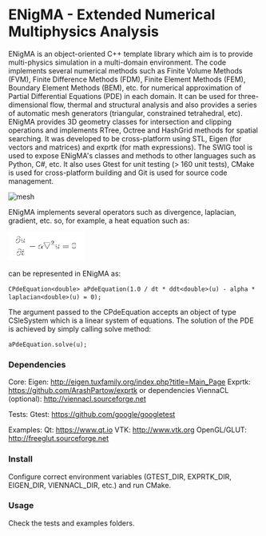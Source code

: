 # ENigMA - Extended Numerical Multiphysics Analysis #

ENigMA is an object-oriented C++ template library which aim is to provide multi-physics simulation in a multi-domain environment. The code implements several numerical methods such as Finite Volume Methods (FVM), Finite Difference Methods (FDM), Finite Element Methods (FEM), Boundary Element Methods (BEM), etc. for numerical approximation of Partial Differential Equations (PDE) in each domain. It can be used for three-dimensional flow, thermal and structural analysis and also provides a series of automatic mesh generators (triangular, constrained tetrahedral, etc). ENigMA provides 3D geometry classes for intersection and clipping operations and implements RTree, Octree and HashGrid methods for spatial searching. It was developed to be cross-platform using STL, Eigen (for vectors and matrices) and exprtk (for math expressions). The SWIG tool is used to expose ENigMA's classes and methods to other languages such as Python, C#, etc. It also uses Gtest for unit testing (> 160 unit tests), CMake is used for cross-platform building and Git is used for source code management.

![mesh](https://github.com/bjaraujo/ENigMA/blob/master/images/mesh.png)

ENigMA implements several operators such as divergence, laplacian, gradient, etc. so, for example, a heat equation such as: 

![equation](https://github.com/bjaraujo/ENigMA/blob/master/images/equation.gif)

can be represented in ENigMA as:

```
CPdeEquation<double> aPdeEquation(1.0 / dt * ddt<double>(u) - alpha * laplacian<double>(u) = 0);
```

The argument passed to the CPdeEquation accepts an object of type CSleSystem which is a linear system of equations. The solution of the PDE is achieved by simply calling solve method:

```
aPdeEquation.solve(u);
```

### Dependencies ###

Core:
Eigen: http://eigen.tuxfamily.org/index.php?title=Main_Page
Exprtk: https://github.com/ArashPartow/exprtk or dependencies
ViennaCL (optional): http://viennacl.sourceforge.net

Tests:
Gtest: https://github.com/google/googletest

Examples:
Qt: https://www.qt.io
VTK: http://www.vtk.org
OpenGL/GLUT: http://freeglut.sourceforge.net

### Install ###

Configure correct environment variables (GTEST_DIR, EXPRTK_DIR, EIGEN_DIR, VIENNACL_DIR, etc.) and run CMake.

### Usage ###

Check the tests and examples folders.
